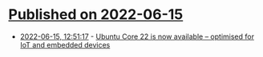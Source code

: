 # [Published on 2022-06-15](index.md)

* [2022-06-15, 12:51:17](https://news.ycombinator.com/item?id=31752176) - [Ubuntu Core 22 is now available – optimised for IoT and embedded devices](https://ubuntu.com/blog/canonical-ubuntu-core-22-is-now-available-optimised-for-iot-and-embedded-devices)
